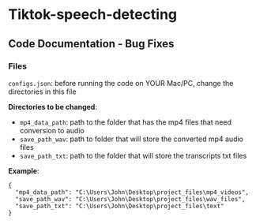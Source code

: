 # Tiktok-speech-detecting
## Code Documentation - Bug Fixes

### Files

`configs.json`: before running the code on YOUR Mac/PC, change the directories in this file

**Directories to be changed**:

- `mp4_data_path`: path to the folder that has the mp4 files that need conversion to audio
- `save_path_wav`: path to folder that will store the converted mp4 audio files
- `save_path_txt`: path to the folder that will store the transcripts txt files

**Example**:

```
{
  "mp4_data_path": "C:\Users\John\Desktop\project_files\mp4_videos",
  "save_path_wav": "C:\Users\John\Desktop\project_files\wav_files",
  "save_path_txt": "C:\Users\John\Desktop\project_files\text"
}

```

